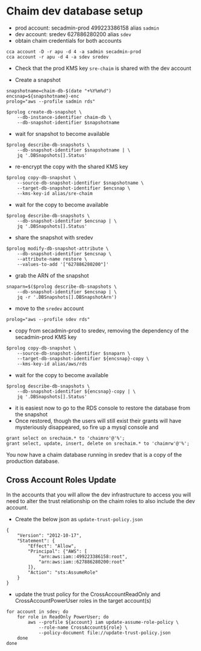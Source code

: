 # Chaim dev database setup

* prod account: secadmin-prod 499223386158 alias `sadmin`
* dev account: sredev 627886280200 alias `sdev`
* obtain chaim credentials for both accounts

```
cca account -D -r apu -d 4 -a sadmin secadmin-prod
cca account -r apu -d 4 -a sdev sredev
```

* Check that the prod KMS key `sre-chaim` is shared with the dev account

* Create a snapshot
```
snapshotname=chaim-db-$(date "+%Y%m%d")
encsnap=${snapshotname}-enc
prolog="aws --profile sadmin rds"

$prolog create-db-snapshot \
    --db-instance-identifier chaim-db \
    --db-snapshot-identifier $snapshotname
```

* wait for snapshot to become available

```
$prolog describe-db-snapshots \
    --db-snapshot-identifier $snapshotname | \
    jq '.DBSnapshots[].Status'
```

* re-encrypt the copy with the shared KMS key
```
$prolog copy-db-snapshot \
    --source-db-snapshot-identifier $snapshotname \
    --target-db-snapshot-identifier $encsnap \
    --kms-key-id alias/sre-chaim
```

* wait for the copy to become available
```
$prolog describe-db-snapshots \
    --db-snapshot-identifier $encsnap | \
    jq '.DBSnapshots[].Status'
```

* share the snapshot with sredev
```
$prolog modify-db-snapshot-attribute \
    --db-snapshot-identifier $encsnap \
    --attribute-name restore \
    --values-to-add '["627886280200"]'
```

* grab the ARN of the snapshot
```
snaparn=$($prolog describe-db-snapshots \
    --db-snapshot-identifier $encsnap | \
    jq -r '.DBSnapshots[].DBSnapshotArn')
```

* move to the `sredev` account
```
prolog="aws --profile sdev rds"
```

* copy from secadmin-prod to sredev, removing the dependency of the
  secadmin-prod KMS key
```
$prolog copy-db-snapshot \
    --source-db-snapshot-identifier $snaparn \
    --target-db-snapshot-identifier ${encsnap}-copy \
    --kms-key-id alias/aws/rds
```

* wait for the copy to become available
```
$prolog describe-db-snapshots \
    --db-snapshot-identifier ${encsnap}-copy | \
    jq '.DBSnapshots[].Status'
```

* it is easiest now to go to the RDS console to restore the database from
  the snapshot
* Once restored, though the users will still exist their grants will have
  mysteriously disappeared, so fire up a mysql console and
```
grant select on srechaim.* to 'chaimro'@'%';
grant select, update, insert, delete on srechaim.* to 'chaimrw'@'%';
```

You now have a chaim database running in sredev that is a copy of the
production database.


## Cross Account Roles Update
In the accounts that you will allow the dev infrastructure to access you
will need to alter the trust relationship on the chaim roles to also
include the dev account.

* Create the below json as `update-trust-policy.json`
```
{
    "Version": "2012-10-17",
    "Statement": {
        "Effect": "Allow",
        "Principal": {"AWS": [
            "arn:aws:iam::499223386158:root",
            "arn:aws:iam::627886280200:root"
        ]},
        "Action": "sts:AssumeRole"
    }
}

```

* update the trust policy for the CrossAccountReadOnly and
  CrossAccountPowerUser roles in the target account(s)
```
for account in sdev; do
    for role in ReadOnly PowerUser; do
        aws --profile ${account} iam update-assume-role-policy \
            --role-name CrossAccount${role} \
            --policy-document file://update-trust-policy.json
    done
done
```


[modeline]: # ( vim: set ft=markdown tw=74 fenc=utf-8 spell spl=en_gb mousemodel=popup: )
